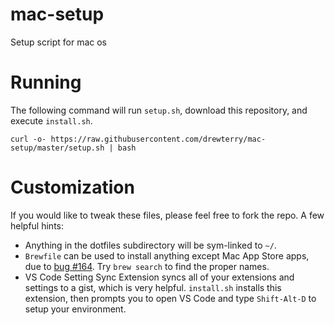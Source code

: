 # mac-setup
Setup script for mac os

# Running

The following command will run `setup.sh`, download this repository, and execute `install.sh`.

```
curl -o- https://raw.githubusercontent.com/drewterry/mac-setup/master/setup.sh | bash
```

# Customization
If you would like to tweak these files, please feel free to fork the repo.  A few helpful hints:
- Anything in the dotfiles subdirectory will be sym-linked to `~/`.
- `Brewfile` can be used to install anything except Mac App Store apps, due to [bug #164](https://github.com/mas-cli/mas/issues/164). Try `brew search` to find the proper names.
- VS Code Setting Sync Extension syncs all of your extensions and settings to a gist, which is very helpful.  `install.sh` installs this extension, then prompts you to open VS Code and type `Shift-Alt-D` to setup your environment.

